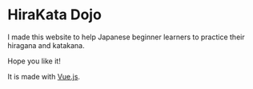 # HiraKata Dojo

I made this website to help Japanese beginner learners to practice their hiragana and katakana.

Hope you like it!

It is made with [Vue.js](https://v3.vuejs.org/).
